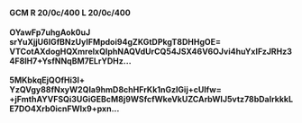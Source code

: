 #### GCM R 20/0c/400 L 20/0c/400
**OYawFp7uhgAok0uJ**<br/>**srYuXjjU6lGfBNzUyIFMpdoi94gZKGtDPkgT8DHHgOE=**<br/>**VTCotAXdogHQXmrelxQIphNAQVdUrCQ54JSX46V6OJvi4huYxIFzJRHz34F8lH7+YsfNNqBM7ELrYDHz...**<br/><br/>
**5MKbkqEjQOfHi3l+**<br/>**YzQVgy88fNxyW2QIa9hmD8chHFrKk1nGzlGij+cUlfw=**<br/>**+jFmthAYVFSQi3UGiGEBcM8j9WSfcfWkeVkUZCArbWIJ5vtz78bDaIrkkkLE7DO4Xrb0icnFWlx9+pxn...**